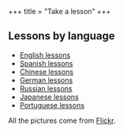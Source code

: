 +++
title = "Take a lesson"
+++

## Lessons by language

  - [English lessons](/en/English_lessons)
  - [Spanish lessons](/en/Spanish_lessons)
  - [Chinese lessons](/en/Chinese_lessons)
  - [German lessons](/en/German_lessons)
  - [Russian lessons](/en/Russian_lessons)
  - [Japanese lessons](/en/Japanese_lessons)
  - [Portuguese lessons](/en/Portuguese_lessons)

All the pictures come from
[Flickr](http://www.flickr.com/creativecommons/).

